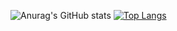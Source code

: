 ![Anurag's GitHub stats](https://github-readme-stats.vercel.app/api?username=cuzekn&show_icons=true&theme=radical)
[![Top Langs](https://github-readme-stats.vercel.app/api/top-langs/?username=cuzekn&layout=compact&theme=radical)](https://github.com/anuraghazra/github-readme-stats)
